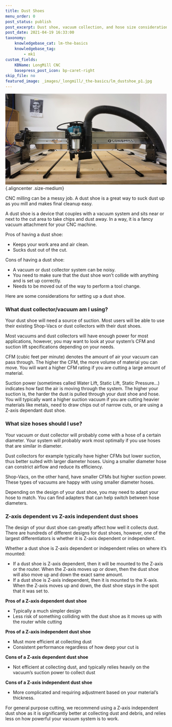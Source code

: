 ```yaml
---
title: Dust Shoes
menu_order: 0
post_status: publish
post_excerpt: Dust shoe, vacuum collection, and hose size considerations for the LongMill CNC. Pros and cons of Z-independent and dependent dust shoes discussed.
post_date: 2021-04-19 16:33:00
taxonomy:
    knowledgebase_cat: lm-the-basics
    knowledgebase_tag:
        - mk1
custom_fields:
    KBName: LongMill CNC
    basepress_post_icon: bp-caret-right
skip_file: no
featured_image: _images/_longmill/_the-basics/lm_dustshoe_p1.jpg
--- 
```


![](/_images/_longmill/_the-basics/lm_dustshoe_p1.jpg){.aligncenter .size-medium}

CNC milling can be a messy job. A dust shoe is a great way to suck dust up as you mill and makes final cleanup easy.

A dust shoe is a device that couples with a vacuum system and sits near or next to the cut area to take chips and dust away. In a way, it is a fancy vacuum attachment for your CNC machine.

Pros of having a dust shoe:

<ul>
<li>Keeps your work area and air clean.</li>
<li>Sucks dust out of the cut.</li>
</ul>

Cons of having a dust shoe:

<ul>
<li>A vacuum or dust collector system can be noisy.</li>
<li>You need to make sure that the dust shoe won’t collide with anything and is set up correctly.</li>
<li>Needs to be moved out of the way to perform a tool change.</li>
</ul>

Here are some considerations for setting up a dust shoe.

### What dust collector/vacuum am I using?

Your dust shoe will need a source of suction. Most users will be able to use their existing Shop-Vacs or dust collectors with their dust shoes.

Most vacuums and dust collectors will have enough power for most applications, however, you may want to look at your system’s CFM and suction lift specifications depending on your needs.

CFM (cubic feet per minute) denotes the amount of air your vacuum can pass through. The higher the CFM, the more volume of material you can move. You will want a higher CFM rating if you are cutting a large amount of material.

Suction power (sometimes called Water Lift, Static Lift, Static Pressure…) indicates how fast the air is moving through the system. The higher your suction is, the harder the dust is pulled through your dust shoe and hose. You will typically want a higher suction vacuum if you are cutting heavier materials like metals, need to draw chips out of narrow cuts, or are using a Z-axis dependant dust shoe.

### What size hoses should I use?

Your vacuum or dust collector will probably come with a hose of a certain diameter. Your system will probably work most optimally if you use hoses that are similar in diameter.

Dust collectors for example typically have higher CFMs but lower suction, thus better suited with larger diameter hoses. Using a smaller diameter hose can constrict airflow and reduce its efficiency.

Shop-Vacs, on the other hand, have smaller CFMs but higher suction power. These types of vacuums are happy with using smaller diameter hoses.

Depending on the design of your dust shoe, you may need to adapt your hose to match. You can find adapters that can help switch between hose diameters.

### Z-axis dependent vs Z-axis independent dust shoes

The design of your dust shoe can greatly affect how well it collects dust. There are hundreds of different designs for dust shoes, however, one of the largest differentiators is whether it is Z-axis dependent or independent.

Whether a dust shoe is Z-axis dependent or independent relies on where it’s mounted:

<ul>
<li>If a dust shoe is Z-axis dependent, then it will be mounted to the Z-axis or the router. When the Z-axis moves up or down, then the dust shoe will also move up and down the exact same amount. </li>
<li>If a dust shoe is Z-axis independent, then it is mounted to the X-axis. When the Z-axis moves up and down, the dust shoe stays in the spot that it was set to. </li>
</ul>

<b>Pros of a Z-axis dependent dust shoe</b>

<ul>
<li>Typically a much simpler design</li>
<li>Less risk of something colliding with the dust shoe as it moves up with the router while cutting</li>
</ul>

<b>Pros of a Z-axis independent dust shoe</b>

<ul>
<li>Must more efficient at collecting dust</li>
<li>Consistent performance regardless of how deep your cut is</li>
</ul>

<b>Cons of a Z-axis dependent dust shoe</b>

<ul>
<li>Not efficient at collecting dust, and typically relies heavily on the vacuum’s suction power to collect dust</li>
</ul>

<b>Cons of a Z-axis independent dust shoe</b>

<ul>
<li>More complicated and requiring adjustment based on your material’s thickness.</li>
</ul>

For general purpose cutting, we recommend using a Z-axis independent dust shoe as it is significantly better at collecting dust and debris, and relies less on how powerful your vacuum system is to work.
